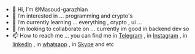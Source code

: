 - 👋 Hi, I’m @Masoud-garazhian
- 👀 I’m interested in ... programming and crypto's
- 🌱 I’m currently learning ... everything , crypto , ui ...
- 💞️ I’m looking to collaborate on ... currently im good in backend dev so 
- 📫 How to reach me ... 
you can find me
in [Telegram](https://t.me/Masoud_Garazhian) ,
in [Instagram](https://www.instagram.com/masoud.garazhian) , 
in [linkedin](https://www.linkedin.com/in/masoud-garazhian) ,
in [whatsapp](https://wa.me/+989396925427) ,
in [Skype](https://join.skype.com/invite/BlM7Byt3h5fe)
and etc 

<!---
Masoud-garazhian/Masoud-garazhian is a ✨ special ✨ repository because its `README.md` (this file) appears on your GitHub profile.
You can click the Preview link to take a look at your changes.
--->
